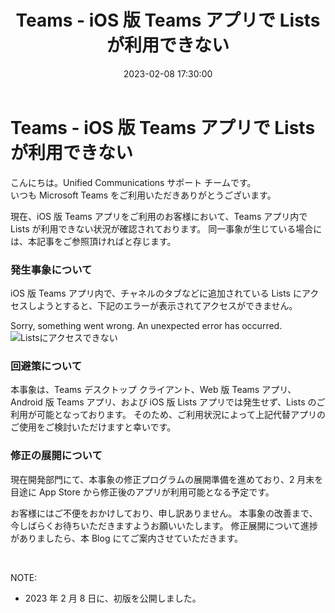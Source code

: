 ﻿---
title: Teams - iOS 版 Teams アプリで Lists が利用できない
date: 2023-02-08 17:30:00
tags:
  - Teams
  - Information
  - Mobile
---

# Teams - iOS 版 Teams アプリで Lists が利用できない

こんにちは。Unified Communications サポート チームです。  
いつも Microsoft Teams をご利用いただきありがとうございます。  

現在、iOS 版 Teams アプリをご利用のお客様において、Teams アプリ内で Lists が利用できない状況が確認されております。
同一事象が生じている場合には、本記事をご参照頂ければと存じます。

### 発生事象について
iOS 版 Teams アプリ内で、チャネルのタブなどに追加されている Lists にアクセスしようとすると、下記のエラーが表示されてアクセスができません。

Sorry, something went wrong. An unexpected error has occurred.
![Listsにアクセスできない](./UCBlog20230208_lists.png)

### 回避策について
本事象は、Teams デスクトップ クライアント、Web 版 Teams アプリ、Android 版 Teams アプリ、および iOS 版 Lists アプリでは発生せず、Lists のご利用が可能となっております。
そのため、ご利用状況によって上記代替アプリのご使用をご検討いただけますと幸いです。

### 修正の展開について
現在開発部門にて、本事象の修正プログラムの展開準備を進めており、2 月末を目途に App Store から修正後のアプリが利用可能となる予定です。

お客様にはご不便をおかけしており、申し訳ありません。
本事象の改善まで、今しばらくお待ちいただきますようお願いいたします。
修正展開について進捗がありましたら、本 Blog にてご案内させていただきます。

<br />

NOTE:  
- 2023 年 2 月 8 日に、初版を公開しました。